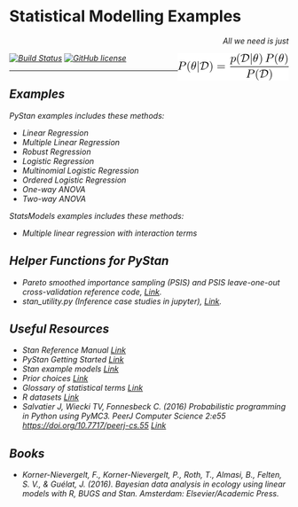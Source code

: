 # Statistical Modelling Examples

<p align="right"><i>All we need is just <i></p>
<img align="right" src="bayes.png" width="200px">

[![Build Status](https://travis-ci.org/mrtkp9993/Statistical-Modelling-Examples.svg?branch=master)](https://travis-ci.org/mrtkp9993/Statistical-Modelling-Examples)
[![GitHub license](https://img.shields.io/github/license/mrtkp9993/Statistical-Modelling-Examples.svg)](https://github.com/mrtkp9993/Statistical-Modelling-Examples/blob/master/LICENSE)

---

## Examples

PyStan examples includes these methods:

* Linear Regression
* Multiple Linear Regression
* Robust Regression
* Logistic Regression
* Multinomial Logistic Regression
* Ordered Logistic Regression
* One-way ANOVA
* Two-way ANOVA

StatsModels examples includes these methods:

* Multiple linear regression with interaction terms

## Helper Functions for PyStan

* Pareto smoothed importance sampling (PSIS) and PSIS leave-one-out cross-validation reference code, [Link](https://github.com/avehtari/PSIS).
* stan_utility.py (Inference case studies in jupyter), [Link](https://github.com/betanalpha/jupyter_case_studies).

## Useful Resources

* Stan Reference Manual [Link](https://github.com/stan-dev/stan/releases/download/v2.17.0/stan-reference-2.17.0.pdf)
* PyStan Getting Started [Link](https://pystan.readthedocs.io/en/latest/getting_started.html)
* Stan example models [Link](https://github.com/stan-dev/example-models/tree/master/misc)
* Prior choices [Link](https://github.com/stan-dev/stan/wiki/Prior-Choice-Recommendations)
* Glossary of statistical terms [Link](https://www.stat.berkeley.edu/~stark/SticiGui/Text/gloss.htm)
* R datasets [Link](https://vincentarelbundock.github.io/Rdatasets/datasets.html)
* Salvatier J, Wiecki TV, Fonnesbeck C. (2016) Probabilistic programming in Python using PyMC3. PeerJ Computer Science 2:e55 https://doi.org/10.7717/peerj-cs.55 [Link](https://peerj.com/articles/cs-55/)

## Books

* Korner-Nievergelt, F., Korner-Nievergelt, P., Roth, T., Almasi, B., Felten, S. V., & Guélat, J. (2016). Bayesian data analysis in ecology using linear models with R, BUGS and Stan. Amsterdam: Elsevier/Academic Press.

